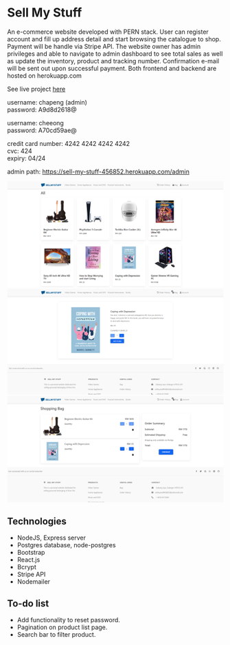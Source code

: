 # Sell My Stuff

An e-commerce website developed with PERN stack. User can register account and fill up address detail and start browsing the catalogue to shop. Payment will be handle via Stripe API. The website owner has admin privileges and able to navigate to admin dashboard to see total sales as well as update the inventory, product and tracking number. Confirmation e-mail will be sent out upon successful payment. Both frontend and backend are hosted on herokuapp.com

See live project [here](https://sell-my-stuff-456852.herokuapp.com/)

username: chapeng (admin)  
password: A9d8d2618@  

username: cheeong  
password: A70cd59ae@  

credit card number: 4242 4242 4242 4242  
cvc: 424   
expiry: 04/24  

admin path: https://sell-my-stuff-456852.herokuapp.com/admin

![Alt text](./client/public/screenshot/Screenshot%202022-08-09%20090848.png "Optional title")
![Alt text](./client/public/screenshot/Screenshot%202022-08-09%20090958.png "Optional title")
![Alt text](./client/public/screenshot/Screenshot%202022-08-09%20091018.png "Optional title")

## Technologies

- NodeJS, Express server
- Postgres database, node-postgres
- Bootstrap
- React.js
- Bcrypt
- Stripe API
- Nodemailer

## To-do list

- Add functionality to reset password.
- Pagination on product list page.
- Search bar to filter product.
